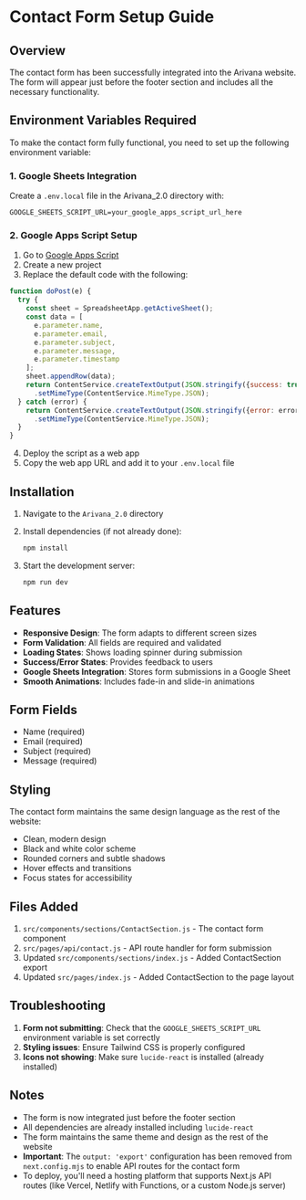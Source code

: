 # Contact Form Setup Guide

## Overview
The contact form has been successfully integrated into the Arivana website. The form will appear just before the footer section and includes all the necessary functionality.

## Environment Variables Required

To make the contact form fully functional, you need to set up the following environment variable:

### 1. Google Sheets Integration
Create a `.env.local` file in the Arivana_2.0 directory with:

```
GOOGLE_SHEETS_SCRIPT_URL=your_google_apps_script_url_here
```

### 2. Google Apps Script Setup
1. Go to [Google Apps Script](https://script.google.com/)
2. Create a new project
3. Replace the default code with the following:

```javascript
function doPost(e) {
  try {
    const sheet = SpreadsheetApp.getActiveSheet();
    const data = [
      e.parameter.name,
      e.parameter.email,
      e.parameter.subject,
      e.parameter.message,
      e.parameter.timestamp
    ];
    sheet.appendRow(data);
    return ContentService.createTextOutput(JSON.stringify({success: true}))
      .setMimeType(ContentService.MimeType.JSON);
  } catch (error) {
    return ContentService.createTextOutput(JSON.stringify({error: error.toString()}))
      .setMimeType(ContentService.MimeType.JSON);
  }
}
```

4. Deploy the script as a web app
5. Copy the web app URL and add it to your `.env.local` file

## Installation

1. Navigate to the `Arivana_2.0` directory
2. Install dependencies (if not already done):
   ```bash
   npm install
   ```

3. Start the development server:
   ```bash
   npm run dev
   ```

## Features

- **Responsive Design**: The form adapts to different screen sizes
- **Form Validation**: All fields are required and validated
- **Loading States**: Shows loading spinner during submission
- **Success/Error States**: Provides feedback to users
- **Google Sheets Integration**: Stores form submissions in a Google Sheet
- **Smooth Animations**: Includes fade-in and slide-in animations

## Form Fields

- Name (required)
- Email (required)
- Subject (required)
- Message (required)

## Styling

The contact form maintains the same design language as the rest of the website:
- Clean, modern design
- Black and white color scheme
- Rounded corners and subtle shadows
- Hover effects and transitions
- Focus states for accessibility

## Files Added

1. `src/components/sections/ContactSection.js` - The contact form component
2. `src/pages/api/contact.js` - API route handler for form submission
3. Updated `src/components/sections/index.js` - Added ContactSection export
4. Updated `src/pages/index.js` - Added ContactSection to the page layout

## Troubleshooting

1. **Form not submitting**: Check that the `GOOGLE_SHEETS_SCRIPT_URL` environment variable is set correctly
2. **Styling issues**: Ensure Tailwind CSS is properly configured
3. **Icons not showing**: Make sure `lucide-react` is installed (already installed)

## Notes

- The form is now integrated just before the footer section
- All dependencies are already installed including `lucide-react`
- The form maintains the same theme and design as the rest of the website
- **Important**: The `output: 'export'` configuration has been removed from `next.config.mjs` to enable API routes for the contact form
- To deploy, you'll need a hosting platform that supports Next.js API routes (like Vercel, Netlify with Functions, or a custom Node.js server)

